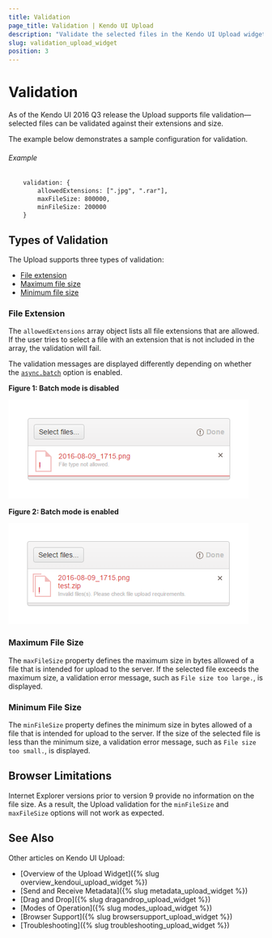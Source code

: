 ```yaml
---
title: Validation
page_title: Validation | Kendo UI Upload
description: "Validate the selected files in the Kendo UI Upload widget."
slug: validation_upload_widget
position: 3
---
```


# Validation

As of the Kendo UI 2016 Q3 release the Upload supports file validation&mdash;selected files can be validated against their extensions and size.

The example below demonstrates a sample configuration for validation.

###### Example

        validation: {
    		allowedExtensions: [".jpg", ".rar"],
    		maxFileSize: 800000,
    		minFileSize: 200000
		}

## Types of Validation

The Upload supports three types of validation:

* [File extension](#file-extension)
* [Maximum file size](#maximum-file-size)
* [Minimum file size](#minimum-file-size)

### File Extension

The `allowedExtensions` array object lists all file extensions that are allowed. If the user tries to select a file with an extension that is not included in the array, the validation will fail.

The validation messages are displayed differently depending on whether the [`async.batch`](/api/javascript/ui/upload#configuration-async.batch) option is enabled.

**Figure 1: Batch mode is disabled**

![Validation message on disabled batch mode](/controls/editors/upload/upload-validation-batch-disabled.png)

**Figure 2: Batch mode is enabled**

![Validation message on enabled batch mode](/controls/editors/upload/upload-validation-batch-enabled.png)

### Maximum File Size

The `maxFileSize` property defines the maximum size in bytes allowed of a file that is intended for upload to the server. If the selected file exceeds the maximum size, a validation error message, such as `File size too large.`, is displayed.

### Minimum File Size

The `minFileSize` property defines the minimum size in bytes allowed of a file that is intended for upload to the server. If the size of the selected file is less than the minimum size, a validation error message, such as `File size too small.`, is displayed.

## Browser Limitations

Internet Explorer versions prior to version 9 provide no information on the file size. As a result, the Upload validation for the `minFileSize` and `maxFileSize` options will not work as expected.

## See Also

Other articles on Kendo UI Upload:

* [Overview of the Upload Widget]({% slug overview_kendoui_upload_widget %})
* [Send and Receive Metadata]({% slug metadata_upload_widget %})
* [Drag and Drop]({% slug dragandrop_upload_widget %})
* [Modes of Operation]({% slug modes_upload_widget %})
* [Browser Support]({% slug browsersupport_upload_widget %})
* [Troubleshooting]({% slug troubleshooting_upload_widget %})
